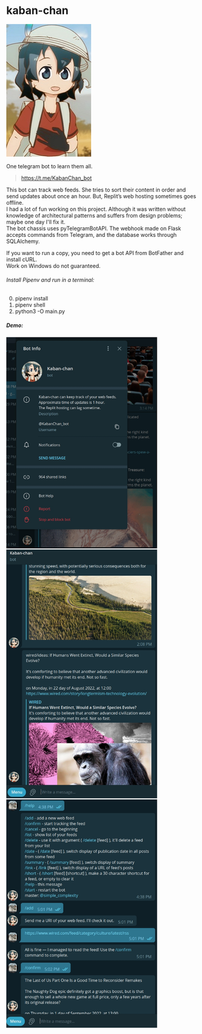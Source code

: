 # kaban-chan

![picture](kaban.jpg "Kaban-chan")

One telegram bot to learn them all.
> https://t.me/KabanChan_bot

This bot can track web feeds. She tries to sort their content in order and send updates about once an hour. But, Replit’s web hosting sometimes goes offline. <br>
I had a lot of fun working on this project. Although it was written without knowledge of architectural patterns and suffers from design problems; maybe one day I'll fix it. <br>
The bot chassis uses pyTelegramBotAPI. The webhook made on Flask accepts commands from Telegram, and the database works through SQLAlchemy.

If you want to run a copy, you need to get a bot API from BotFather and install cURL. <br>
Work on Windows do not guaranteed.

###### Install Pipenv and run in a terminal:

0. pipenv install
1. pipenv shell
2. python3 -O main.py

##### Demo:

<img src="scr1.jpg" width="400" alt="first-page">

<img src="scr2.jpg" width="400" alt="first-page">

<img src="scr3.jpg" width="400" alt="first-page">
